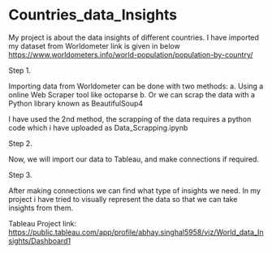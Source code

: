 # Countries_data_Insights

My project is about the data insights of different countries.
I have imported my dataset from Worldometer link is given in below
https://www.worldometers.info/world-population/population-by-country/

Step 1.

Importing data from Worldometer can be done with two methods:
  a. Using a online Web Scraper tool like octoparse
  b. Or we can scrap the data with a Python library known as BeautifulSoup4

I have used the 2nd method, the scrapping of the data requires a python code which i have uploaded as Data_Scrapping.ipynb 

Step 2.

Now, we will import our data to Tableau, and make connections if required.

Step 3.

After making connections we can find what type of insights we need. In my project i have tried to visually represent the data so that we can take insights from them.

Tableau Project link:
https://public.tableau.com/app/profile/abhay.singhal5958/viz/World_data_Insights/Dashboard1
